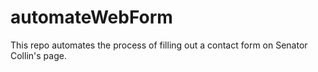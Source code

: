 # automateWebForm
This repo automates the process of filling out a contact form on Senator Collin's page. 
